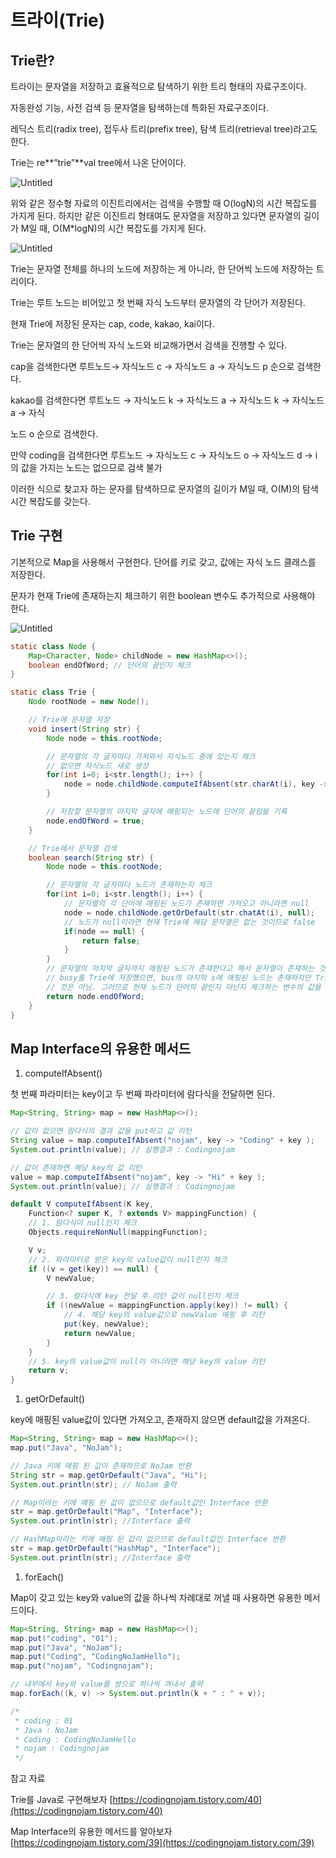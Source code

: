 # 트라이(Trie)

## Trie란?

트라이는 문자열을 저장하고 효율적으로 탐색하기 위한 트리 형태의 자료구조이다.

자동완성 기능, 사전 검색 등 문자열을 탐색하는데 특화된 자료구조이다.

레딕스 트리(radix tree), 접두사 트리(prefix tree), 탐색 트리(retrieval tree)라고도 한다.

Trie는 re**”trie”**val tree에서 나온 단어이다.

![Untitled](%E1%84%90%E1%85%B3%E1%84%85%E1%85%A1%E1%84%8B%E1%85%B5(Trie)%20e5fffbe2947c4429aa081020bd20f3d7/Untitled.png)

위와 같은 정수형 자료의 이진트리에서는 검색을 수행할 때 O(logN)의 시간 복잡도를 가지게 된다. 하지만 같은 이진트리 형태여도 문자열을 저장하고 있다면 문자열의 길이가 M일 때, O(M*logN)의 시간 복잡도를 가지게 된다.

![Untitled](%E1%84%90%E1%85%B3%E1%84%85%E1%85%A1%E1%84%8B%E1%85%B5(Trie)%20e5fffbe2947c4429aa081020bd20f3d7/Untitled%201.png)

Trie는 문자열 전체를 하나의 노드에 저장하는 게 아니라, 한 단어씩 노드에 저장하는 트리이다.

Trie는 루트 노드는 비어있고 첫 번째 자식 노드부터 문자열의 각 단어가 저장된다.

현재 Trie에 저장된 문자는 cap, code, kakao, kai이다.

Trie는 문자열의 한 단어씩 자식 노드와 비교해가면서 검색을 진행할 수 있다.

cap을 검색한다면 루트노드→ 자식노드 c → 자식노드 a → 자식노드 p 순으로 검색한다.

kakao를 검색한다면 루트노드 → 자식노드 k → 자식노드 a → 자식노드 k → 자식노드 a → 자식

노드 o 순으로 검색한다.

만약 coding을 검색한다면 루트노드 → 자식노드 c → 자식노드 o → 자식노드 d → i의 값을 가지는 노드는 없으므로 검색 불가

이러한 식으로 찾고자 하는 문자를 탐색하므로 문자열의 길이가 M일 때, O(M)의 탐색 시간 복잡도를 갖는다.

## Trie 구현

기본적으로 Map을 사용해서 구현한다. 단어를 키로 갖고, 값에는 자식 노드 클래스를 저장한다.

문자가 현재 Trie에 존재하는지 체크하기 위한 boolean 변수도 추가적으로 사용해야 한다.

![Untitled](%E1%84%90%E1%85%B3%E1%84%85%E1%85%A1%E1%84%8B%E1%85%B5(Trie)%20e5fffbe2947c4429aa081020bd20f3d7/Untitled%202.png)

```java
static class Node {
	Map<Character, Node> childNode = new HashMap<>();
	boolean endOfWord; // 단어의 끝인지 체크
}
```

```java
static class Trie {
	Node rootNode = new Node();

	// Trie에 문자열 저장
	void insert(String str) {
		Node node = this.rootNode;

		// 문자열의 각 글자마다 가져와서 자식노드 중에 있는지 체크
		// 없으면 자식노드 새로 생성
		for(int i=0; i<str.length(); i++) {
			node = node.childNode.computeIfAbsent(str.charAt(i), key -> new Node());
		}

		// 저장할 문자열의 마지막 글자에 매핑되는 노드에 단어의 끝임을 기록
		node.endOfWord = true;
	}

	// Trie에서 문자열 검색
	boolean search(String str) {
		Node node = this.rootNode;

		// 문자열의 각 글자마다 노드가 존재하는지 체크
		for(int i=0; i<str.length(); i++) {
			// 문자열의 각 단어에 매핑된 노드가 존재하면 가져오고 아니라면 null
			node = node.childNode.getOrDefault(str.chatAt(i), null);
			// 노드가 null이라면 현재 Trie에 해당 문자열은 없는 것이므로 false
			if(node == null) {
				return false;
			}
		}
		// 문자열의 마지막 글자까지 매핑된 노드가 존재한다고 해서 문자열이 존재하는 것은 아님
		// busy를 Trie에 저장했으면, bus의 마지막 s에 매핑된 노드는 존재하지만 Trie에 저장된
		// 것은 아님. 그러므로 현재 노드가 단어의 끝인지 아닌지 체크하는 변수의 값을 반환
		return node.endOfWord;
	}
}
```

## Map Interface의 유용한 메서드

1. computeIfAbsent()

첫 번째 파라미터는 key이고 두 번째 파라미터에 람다식을 전달하면 된다.

```java
Map<String, String> map = new HashMap<>();

// 값이 없으면 람다식의 결과 값을 put하고 값 리턴
String value = map.computeIfAbsent("nojam", key -> "Coding" + key );
System.out.println(value); // 실행결과 : Codingnojam

// 값이 존재하면 해당 key의 값 리턴
value = map.computeIfAbsent("nojam", key -> "Hi" + key );
System.out.println(value); // 실행결과 : Codingnojam
```

```java
default V computeIfAbsent(K key,
	Function<? super K, ? extends V> mappingFunction) {
	// 1. 람다식이 null인지 체크
	Objects.requireNonNull(mappingFunction);

	V v;
	// 2. 파라미터로 받은 key의 value값이 null인지 체크
	if ((v = get(key)) == null) {
		V newValue;

		// 3. 람다식에 key 전달 후 리턴 값이 null인지 체크
		if ((newValue = mappingFunction.apply(key)) != null) {
			// 4. 해당 key의 value값으로 newValue 매핑 후 리턴
			put(key, newValue);
			return newValue;
		}
	}
	// 5. key의 value값이 null이 아니라면 해당 key의 value 리턴
	return v;
}
```

1. getOrDefault()

key에 매핑된 value값이 있다면 가져오고, 존재하지 않으면 default값을 가져온다.

```java
Map<String, String> map = new HashMap<>();
map.put("Java", "NoJam");

// Java 키에 매핑 된 값이 존재하므로 NoJam 반환
String str = map.getOrDefault("Java", "Hi");
System.out.println(str); // NoJam 출력

// Map이라는 키에 매핑 된 값이 없으므로 default값인 Interface 반환
str = map.getOrDefault("Map", "Interface");
System.out.println(str); //Interface 출력

// HashMap이라는 키에 매핑 된 값이 없으므로 default값인 Interface 반환
str = map.getOrDefault("HashMap", "Interface");
System.out.println(str); //Interface 출력
```

1. forEach()

Map이 갖고 있는 key와 value의 값을 하나씩 차례대로 꺼낼 때 사용하면 유용한 메서드이다.

```java
Map<String, String> map = new HashMap<>();
map.put("coding", "01");
map.put("Java", "NoJam");
map.put("Coding", "CodingNoJamHello");
map.put("nojam", "Codingnojam");

// 내부에서 key와 value를 쌍으로 하나씩 꺼내서 출력
map.forEach((k, v) -> System.out.println(k + " : " + v));

/*
 * coding : 01
 * Java : NoJam
 * Coding : CodingNoJamHello
 * nojam : Codingnojam
 */
```

참고 자료

Trie를 Java로 구현해보자 [https://codingnojam.tistory.com/40](https://codingnojam.tistory.com/40)

Map Interface의 유용한 메서드를 알아보자 [https://codingnojam.tistory.com/39](https://codingnojam.tistory.com/39)